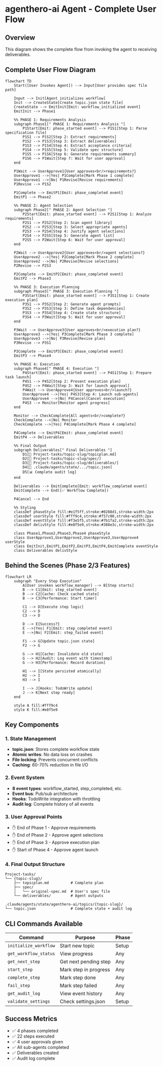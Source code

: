 # agenthero-ai Agent - Complete User Flow

## Overview
This diagram shows the complete flow from invoking the agent to receiving deliverables.

## Complete User Flow Diagram

```mermaid
flowchart TD
    Start([User Invokes Agent]) --> Input[User provides spec file path]

    Input --> Init[Agent initializes workflow]
    Init --> CreateState[Create topic.json state file]
    CreateState --> EmitInit[Emit: workflow_initialized event]
    EmitInit --> Phase1

    %% PHASE 1: Requirements Analysis
    subgraph Phase1[" PHASE 1: Requirements Analysis "]
        P1Start[Emit: phase_started event] --> P1S1[Step 1: Parse specification file]
        P1S1 --> P1S2[Step 2: Extract requirements]
        P1S2 --> P1S3[Step 3: Extract deliverables]
        P1S3 --> P1S4[Step 4: Extract acceptance criteria]
        P1S4 --> P1S5[Step 5: Validate spec structure]
        P1S5 --> P1S6[Step 6: Generate requirements summary]
        P1S6 --> P1Wait[Step 7: Wait for user approval]
    end

    P1Wait --> UserApprove1{User approves<br/>requirements?}
    UserApprove1 -->|Yes| P1Complete[Mark Phase 1 complete]
    UserApprove1 -->|No| P1Revise[Revise requirements]
    P1Revise --> P1S2

    P1Complete --> EmitP1[Emit: phase_completed event]
    EmitP1 --> Phase2

    %% PHASE 2: Agent Selection
    subgraph Phase2[" PHASE 2: Agent Selection "]
        P2Start[Emit: phase_started event] --> P2S1[Step 1: Analyze requirements]
        P2S1 --> P2S2[Step 2: Scan agent library]
        P2S2 --> P2S3[Step 3: Select appropriate agents]
        P2S3 --> P2S4[Step 4: Justify agent selections]
        P2S4 --> P2S5[Step 5: Generate agent list]
        P2S5 --> P2Wait[Step 6: Wait for user approval]
    end

    P2Wait --> UserApprove2{User approves<br/>agent selections?}
    UserApprove2 -->|Yes| P2Complete[Mark Phase 2 complete]
    UserApprove2 -->|No| P2Revise[Revise selections]
    P2Revise --> P2S3

    P2Complete --> EmitP2[Emit: phase_completed event]
    EmitP2 --> Phase3

    %% PHASE 3: Execution Planning
    subgraph Phase3[" PHASE 3: Execution Planning "]
        P3Start[Emit: phase_started event] --> P3S1[Step 1: Create execution plan]
        P3S1 --> P3S2[Step 2: Generate agent prompts]
        P3S2 --> P3S3[Step 3: Define task dependencies]
        P3S3 --> P3S4[Step 4: Create state structure]
        P3S4 --> P3Wait[Step 5: Wait for user approval]
    end

    P3Wait --> UserApprove3{User approves<br/>execution plan?}
    UserApprove3 -->|Yes| P3Complete[Mark Phase 3 complete]
    UserApprove3 -->|No| P3Revise[Revise plan]
    P3Revise --> P3S1

    P3Complete --> EmitP3[Emit: phase_completed event]
    EmitP3 --> Phase4

    %% PHASE 4: Execution
    subgraph Phase4[" PHASE 4: Execution "]
        P4Start[Emit: phase_started event] --> P4S1[Step 1: Prepare task launch]
        P4S1 --> P4S2[Step 2: Present execution plan]
        P4S2 --> P4Wait[Step 3: Wait for launch approval]
        P4Wait --> UserApprove4{User approves<br/>launch?}
        UserApprove4 -->|Yes| P4S3[Step 4: Launch sub-agents]
        UserApprove4 -->|No| P4Cancel[Cancel execution]
        P4S3 --> Monitor[Monitor agent progress]
    end

    Monitor --> CheckComplete{All agents<br/>complete?}
    CheckComplete -->|No| Monitor
    CheckComplete -->|Yes| P4Complete[Mark Phase 4 complete]

    P4Complete --> EmitP4[Emit: phase_completed event]
    EmitP4 --> Deliverables

    %% Final Output
    subgraph Deliverables[" Final Deliverables "]
        D1[📁 Project-tasks/topic-slug/topicplan.md]
        D2[📁 Project-tasks/topic-slug/spec/]
        D3[📁 Project-tasks/topic-slug/deliverables/]
        D4[📄 .claude/agents/state/.../topic.json]
        D5[📊 Complete audit log]
    end

    Deliverables --> EmitComplete[Emit: workflow_completed event]
    EmitComplete --> End([✅ Workflow Complete])

    P4Cancel --> End

    %% Styling
    classDef phaseStyle fill:#e1f5ff,stroke:#0288d1,stroke-width:2px
    classDef userStyle fill:#fff9c4,stroke:#f57c00,stroke-width:2px
    classDef eventStyle fill:#f3e5f5,stroke:#7b1fa2,stroke-width:2px
    classDef delivStyle fill:#e8f5e9,stroke:#388e3c,stroke-width:2px

    class Phase1,Phase2,Phase3,Phase4 phaseStyle
    class UserApprove1,UserApprove2,UserApprove3,UserApprove4 userStyle
    class EmitInit,EmitP1,EmitP2,EmitP3,EmitP4,EmitComplete eventStyle
    class Deliverables delivStyle
```

## Behind the Scenes (Phase 2/3 Features)

```mermaid
flowchart LR
    subgraph "Every Step Execution"
        A[User invokes workflow_manager] --> B[Step starts]
        B --> C1[Emit: step_started event]
        B --> C2[Cache: Check cached state]
        B --> C3[Performance: Start timer]

        C1 --> D[Execute step logic]
        C2 --> D
        C3 --> D

        D --> E{Success?}
        E -->|Yes| F1[Emit: step_completed event]
        E -->|No| F2[Emit: step_failed event]

        F1 --> G[Update topic.json state]
        F2 --> G

        G --> H1[Cache: Invalidate old state]
        G --> H2[Audit: Log event with timestamp]
        G --> H3[Performance: Record duration]

        H1 --> I[State persisted atomically]
        H2 --> I
        H3 --> I

        I --> J[Hooks: TodoWrite update]
        J --> K[Next step ready]
    end

    style A fill:#fff9c4
    style K fill:#e8f5e9
```

## Key Components

### 1. State Management
- **topic.json**: Stores complete workflow state
- **Atomic writes**: No data loss on crashes
- **File locking**: Prevents concurrent conflicts
- **Caching**: 60-70% reduction in file I/O

### 2. Event System
- **8 event types**: workflow_started, step_completed, etc.
- **Event bus**: Pub/sub architecture
- **Hooks**: TodoWrite integration with throttling
- **Audit log**: Complete history of all events

### 3. User Approval Points
- ✋ End of Phase 1 - Approve requirements
- ✋ End of Phase 2 - Approve agent selections
- ✋ End of Phase 3 - Approve execution plan
- ✋ Start of Phase 4 - Approve agent launch

### 4. Final Output Structure
```
Project-tasks/
└── {topic-slug}/
    ├── topicplan.md          # Complete plan
    ├── spec/
    │   └── original-spec.md  # User's spec file
    └── deliverables/         # Agent outputs

.claude/agents/state/agenthero-ai/topics/{topic-slug}/
└── topic.json                # Complete state + audit log
```

## CLI Commands Available

| Command | Purpose | Phase |
|---------|---------|-------|
| `initialize_workflow` | Start new topic | Setup |
| `get_workflow_status` | View progress | Any |
| `get_next_step` | Get next pending step | Any |
| `start_step` | Mark step in progress | Any |
| `complete_step` | Mark step done | Any |
| `fail_step` | Mark step failed | Any |
| `get_audit_log` | View event history | Any |
| `validate_settings` | Check settings.json | Setup |

## Success Metrics

- ✅ 4 phases completed
- ✅ 22 steps executed
- ✅ 4 user approvals given
- ✅ All sub-agents completed
- ✅ Deliverables created
- ✅ Audit log complete


